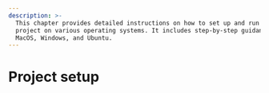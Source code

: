 ```yaml
---
description: >-
  This chapter provides detailed instructions on how to set up and run the
  project on various operating systems. It includes step-by-step guidance for
  MacOS, Windows, and Ubuntu.
---
```


# Project setup

